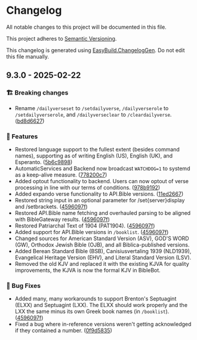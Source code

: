 # Changelog

All notable changes to this project will be documented in this file.

This project adheres to [Semantic Versioning](https://semver.org/spec/v2.0.0.html).

This changelog is generated using [EasyBuild.ChangelogGen](https://github.com/easybuild-org/EasyBuild.ChangelogGen). Do not edit this file manually.

<!-- EasyBuild: START -->
<!-- last_commit_released: 499311337cef20b94cf1eb5673d92b9fb0b5886b -->
<!-- EasyBuild: END -->

## 9.3.0 - 2025-02-22

### 🏗️ Breaking changes

* Rename `/dailyverseset` to `/setdailyverse`, `/dailyverserole` to `/setdailyverserole`, and `/dailyverseclear` to `/cleardailyverse`. ([bd8d6627](https://gitlab.com/kerygmadigital/biblebot/BibleBot/-/commit/bd8d66277129eb171be45f2128ec6667b7d1f3c3))

### 🚀 Features

* Restored language support to the fullest extent (besides command names), supporting as of writing English (US), English (UK), and Esperanto. ([5b6c9898](https://gitlab.com/kerygmadigital/biblebot/BibleBot/-/commit/5b6c989855475368aa7d2d0fd875dc09c884aca9))
* AutomaticServices and Backend now broadcast `WATCHDOG=1` to systemd as a keep-alive measure. ([778200c7](https://gitlab.com/kerygmadigital/biblebot/BibleBot/-/commit/778200c7254d594c3434781ddd096b4dcc56ecaf))
* Added optout functionality to backend. Users can now optout of verse processing in line with our terms of conditions. ([978b9192](https://gitlab.com/kerygmadigital/biblebot/BibleBot/-/commit/978b91924bde506ad7e735d7a0ea0ae62fc81abb))
* Added expando verse functionality to API.Bible versions. ([11ed2667](https://gitlab.com/kerygmadigital/biblebot/BibleBot/-/commit/11ed266737f3e071250607848ec93f903a201989))
* Restored string input in an optional parameter for /set{server}display and /setbrackets. ([4596097f](https://gitlab.com/kerygmadigital/biblebot/BibleBot/-/commit/4596097f748165fd7cefe675bf768473d7449f95))
* Restored API.Bible name fetching and overhauled parsing to be aligned with BibleGateway results. ([4596097f](https://gitlab.com/kerygmadigital/biblebot/BibleBot/-/commit/4596097f748165fd7cefe675bf768473d7449f95))
* Restored Patriarchal Text of 1904 (PAT1904). ([4596097f](https://gitlab.com/kerygmadigital/biblebot/BibleBot/-/commit/4596097f748165fd7cefe675bf768473d7449f95))
* Added support for API.Bible versions in `/booklist`. ([4596097f](https://gitlab.com/kerygmadigital/biblebot/BibleBot/-/commit/4596097f748165fd7cefe675bf768473d7449f95))
* Changed sources for American Standard Version (ASV), GOD'S WORD (GW), Orthodox Jewish Bible (OJB), and all Biblica-published versions.
* Added Berean Standard Bible (BSB), Canisiusvertaling 1939 (NLD1939), Evangelical Heritage Version (EHV), and Literal Standard Version (LSV).
* Removed the old KJV and replaced it with the existing KJVA for quality improvements, the KJVA is now the formal KJV in BibleBot.

### 🐞 Bug Fixes

* Added many, many workarounds to support Brenton's Septuagint (ELXX) and Septuagint (LXX). The ELXX should work properly and the LXX the same minus its own Greek book names (in `/booklist`). ([4596097f](https://gitlab.com/kerygmadigital/biblebot/BibleBot/-/commit/4596097f748165fd7cefe675bf768473d7449f95))
* Fixed a bug where in-reference versions weren't getting acknowledged if they contained a number. ([0f9d5835](https://gitlab.com/kerygmadigital/biblebot/BibleBot/-/commit/0f9d583535d9b519c385b800a8309ebb070d6799))
